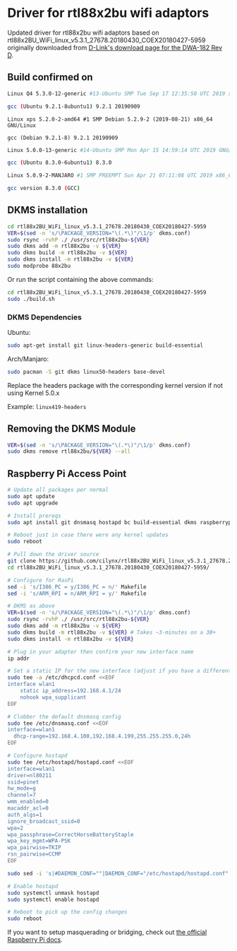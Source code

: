 # Driver for rtl88x2bu wifi adaptors

Updated driver for rtl88x2bu wifi adaptors based on rtl88x2BU_WiFi_linux_v5.3.1_27678.20180430_COEX20180427-5959 originally downloaded from [D-Link's download page for the DWA-182 Rev D](https://support.dlink.com/ProductInfo.aspx?m=DWA-182).

## Build confirmed on

```bash
Linux Q4 5.3.0-12-generic #13-Ubuntu SMP Tue Sep 17 12:35:50 UTC 2019 x86_64 x86_64 x86_64 GNU/Linux

gcc (Ubuntu 9.2.1-8ubuntu1) 9.2.1 20190909
```
```
Linux xps 5.2.0-2-amd64 #1 SMP Debian 5.2.9-2 (2019-08-21) x86_64 GNU/Linux

gcc (Debian 9.2.1-8) 9.2.1 20190909
```
```bash
Linux 5.0.0-13-generic #14-Ubuntu SMP Mon Apr 15 14:59:14 UTC 2019 GNU/Linux

gcc (Ubuntu 8.3.0-6ubuntu1) 8.3.0
```

```bash
Linux 5.0.9-2-MANJARO #1 SMP PREEMPT Sun Apr 21 07:11:08 UTC 2019 x86_64 GNU/Linux

gcc version 8.3.0 (GCC)
```

## DKMS installation

```bash
cd rtl88x2BU_WiFi_linux_v5.3.1_27678.20180430_COEX20180427-5959
VER=$(sed -n 's/\PACKAGE_VERSION="\(.*\)"/\1/p' dkms.conf)
sudo rsync -rvhP ./ /usr/src/rtl88x2bu-${VER}
sudo dkms add -m rtl88x2bu -v ${VER}
sudo dkms build -m rtl88x2bu -v ${VER}
sudo dkms install -m rtl88x2bu -v ${VER}
sudo modprobe 88x2bu
```
Or run the script containing the above commands:

```bash
cd rtl88x2BU_WiFi_linux_v5.3.1_27678.20180430_COEX20180427-5959
sudo ./build.sh
```

### DKMS Dependencies

Ubuntu:
``` bash
sudo apt-get install git linux-headers-generic build-essential
```

Arch/Manjaro:
```bash
sudo pacman -S git dkms linux50-headers base-devel
```
Replace the headers package with the corresponding kernel version if not using Kernel 5.0.x

Example: `linux419-headers`

## Removing the DKMS Module

```bash
VER=$(sed -n 's/\PACKAGE_VERSION="\(.*\)"/\1/p' dkms.conf)
sudo dkms remove rtl88x2bu/${VER} --all
```

## Raspberry Pi Access Point

```bash
# Update all packages per normal
sudo apt update
sudo apt upgrade

# Install prereqs
sudo apt install git dnsmasq hostapd bc build-essential dkms raspberrypi-kernel-headers

# Reboot just in case there were any kernel updates
sudo reboot

# Pull down the driver source
git clone https://github.com/cilynx/rtl88x2BU_WiFi_linux_v5.3.1_27678.20180430_COEX20180427-5959.git
cd rtl88x2BU_WiFi_linux_v5.3.1_27678.20180430_COEX20180427-5959/

# Configure for RasPi
sed -i 's/I386_PC = y/I386_PC = n/' Makefile
sed -i 's/ARM_RPI = n/ARM_RPI = y/' Makefile

# DKMS as above
VER=$(sed -n 's/\PACKAGE_VERSION="\(.*\)"/\1/p' dkms.conf)
sudo rsync -rvhP ./ /usr/src/rtl88x2bu-${VER}
sudo dkms add -m rtl88x2bu -v ${VER}
sudo dkms build -m rtl88x2bu -v ${VER} # Takes ~3-minutes on a 3B+
sudo dkms install -m rtl88x2bu -v ${VER}

# Plug in your adapter then confirm your new interface name
ip addr

# Set a static IP for the new interface (adjust if you have a different interface name or preferred IP)
sudo tee -a /etc/dhcpcd.conf <<EOF
interface wlan1
    static ip_address=192.168.4.1/24
    nohook wpa_supplicant
EOF

# Clobber the default dnsmasq config
sudo tee /etc/dnsmasq.conf <<EOF
interface=wlan1
  dhcp-range=192.168.4.100,192.168.4.199,255.255.255.0,24h
EOF

# Configure hostapd
sudo tee /etc/hostapd/hostapd.conf <<EOF
interface=wlan1
driver=nl80211
ssid=pinet
hw_mode=g
channel=7
wmm_enabled=0
macaddr_acl=0
auth_algs=1
ignore_broadcast_ssid=0
wpa=2
wpa_passphrase=CorrectHorseBatteryStaple
wpa_key_mgmt=WPA-PSK
wpa_pairwise=TKIP
rsn_pairwise=CCMP
EOF

sudo sed -i 's|#DAEMON_CONF=""|DAEMON_CONF="/etc/hostapd/hostapd.conf"|' /etc/default/hostapd

# Enable hostapd
sudo systemctl unmask hostapd
sudo systemctl enable hostapd

# Reboot to pick up the config changes
sudo reboot
```

If you want to setup masquerading or bridging, check out [the official Raspberry Pi docs](https://www.raspberrypi.org/documentation/configuration/wireless/access-point.md).
